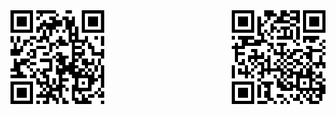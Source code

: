 <div class="clearfix">
  <div style="float: left;">
    <img src="/assets/images/gokmen_btc.png" title="bitcoin:1EG9uzAXygwwoLag4d9nFM7vF8pJubuusm">
  </div>

  <div style="float: right;">
    <img src="/assets/images/gokmen_eth.png" title="0x3408f6151F51048F6957ff5c221f4dfA71CbD965">
  </div>
</div>
